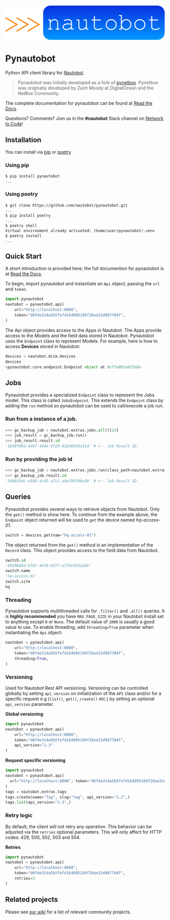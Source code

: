![pynautobot](docs/nautobot_logo.svg "Nautobot logo")

# Pynautobot

Python API client library for [Nautobot](https://github.com/nautobot/nautobot).

> Pynautobot was initially developed as a fork of [pynetbox](https://github.com/digitalocean/pynetbox/).
> Pynetbox was originally developed by Zach Moody at DigitalOcean and the NetBox Community.

The complete documentation for pynautobot can be found at [Read the Docs](https://pynautobot.readthedocs.io/en/stable/).

Questions? Comments? Join us in the **#nautobot** Slack channel on [Network to Code](https://networktocode.slack.com)!

## Installation

You can install via [pip](#using-pip) or [poetry](#using-poetry)

### Using pip

```shell
$ pip install pynautobot
...
```

### Using poetry

```shell
$ git clone https://github.com/nautobot/pynautobot.git
...
$ pip install poetry
...
$ poetry shell
Virtual environment already activated: /home/user/pynautobot/.venv
$ poetry install
...
```

## Quick Start

A short introduction is provided here; the full documention for pynautobot is at [Read the Docs](http://pynautobot.readthedocs.io/).

To begin, import pynautobot and instantiate an `Api` object, passing the `url` and `token`.

```python
import pynautobot
nautobot = pynautobot.api(
    url="http://localhost:8000",
    token="d6f4e314a5b5fefd164995169f28ae32d987704f",
)
```

The Api object provides access to the Apps in Nautobot.
The Apps provide access to the Models and the field data stored in Nautobot.
Pynautobot uses the `Endpoint` class to represent Models.
For example, here is how to access **Devices** stored in Nautobot:

```python
devices = nautobot.dcim.devices
devices
<pynautobot.core.endpoint.Endpoint object at 0x7fe801e62fa0>
```

## Jobs

Pynautobot provides a specialized `Endpoint` class to represent the Jobs model. This class is called `JobsEndpoint`.
This extends the `Endpoint` class by adding the `run` method so pynautobot can be used to call/execute a job run.

### Run from a instance of a job.
```python
>>> gc_backup_job = nautobot.extras.jobs.all()[14]
>>> job_result = gc_backup_job.run()
>>> job_result.result.id
'1838f8bd-440f-434e-9f29-82b46549a31d' # <-- Job Result ID.
```

### Run by providing the job id
```python
>>> gc_backup_job = nautobot.extras.jobs.run(class_path=nautobot.extras.jobs.all()[14].id)
>>> gc_backup_job.result.id
'548832dc-e586-4c65-a7c1-a4e799398a3b' # <-- Job Result ID.
```

## Queries

Pynautobot provides several ways to retrieve objects from Nautobot.
Only the `get()` method is show here.
To continue from the example above, the `Endpoint` object returned will be used to `get`
the device named _hq-access-01_.

```python
switch = devices.get(nam="hq-access-01")
```

The object returned from the `get()` method is an implementation of the `Record` class.
This object provides access to the field data from Nautobot.

```python
switch.id
'6929b68d-8f87-4470-8377-e7fdc933a2bb'
switch.name
'hq-access-01'
switch.site
hq
```

### Threading

Pynautobot supports multithreaded calls for `.filter()` and `.all()` queries. It is **highly recommended** you have `MAX_PAGE_SIZE` in your Nautobot install set to anything _except_ `0` or `None`. The default value of `1000` is usually a good value to use. To enable threading, add `threading=True` parameter when instantiating the `Api` object:

```python
nautobot = pynautobot.api(
    url="http://localhost:8000",
    token="d6f4e314a5b5fefd164995169f28ae32d987704f",
    threading=True,
)
```

### Versioning

Used for Nautobot Rest API versioning. Versioning can be controlled globally by setting `api_version` on initialization of the `API` class and/or for a specific request e.g (`list()`, `get()`, `create()` etc.) by setting an optional `api_version` parameter.

**Global versioning**

```python
import pynautobot
nautobot = pynautobot.api(
    url="http://localhost:8000",
    token="d6f4e314a5b5fefd164995169f28ae32d987704f",
    api_version="1.3"
)
```

**Request specific versioning**

```python
import pynautobot
nautobot = pynautobot.api(
  url="http://localhost:8000", token="d6f4e314a5b5fefd164995169f28ae32d987704f",
)
tags = nautobot.extras.tags
tags.create(name="Tag", slug="tag", api_version="1.2",)
tags.list(api_version="1.3",)
```

### Retry logic

By default, the client will not retry any operation. This behavior can be adjusted via the `retries` optional parameters. This will only affect for HTTP codes: 429, 500, 502, 503 and 504.

**Retries**

```python
import pynautobot
nautobot = pynautobot.api(
    url="http://localhost:8000",
    token="d6f4e314a5b5fefd164995169f28ae32d987704f",
    retries=3
)
```

## Related projects

Please see [our wiki](https://github.com/nautobot/nautobot/wiki/Related-Projects)
for a list of relevant community projects.
